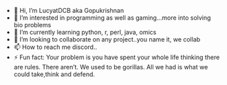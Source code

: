 - 👋 Hi, I’m LucyatDCB aka Gopukrishnan
- 👀 I’m interested in programming as well as gaming...more into solving bio problems
- 🌱 I’m currently learning python, r, perl, java, omics
- 💞️ I’m looking to collaborate on any project..you name it, we collab
- 📫 How to reach me discord..
- ⚡ Fun fact: Your problem is you have spent your whole life thinking there are rules. There aren’t. We used to be gorillas. All we had is what we could take,think and defend.

<!---
LucyatDCB/LucyatDCB is a ✨ special ✨ repository because its `README.md` (this file) appears on your GitHub profile.
You can click the Preview link to take a look at your changes.
--->

